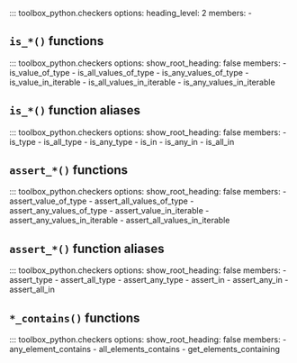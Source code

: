 ::: toolbox_python.checkers
    options:
        heading_level: 2
        members:
            -


## `is_*()` functions

::: toolbox_python.checkers
    options:
        show_root_heading: false
        members:
            - is_value_of_type
            - is_all_values_of_type
            - is_any_values_of_type
            - is_value_in_iterable
            - is_all_values_in_iterable
            - is_any_values_in_iterable


## `is_*()` function aliases

::: toolbox_python.checkers
    options:
        show_root_heading: false
        members:
            - is_type
            - is_all_type
            - is_any_type
            - is_in
            - is_any_in
            - is_all_in


## `assert_*()` functions

::: toolbox_python.checkers
    options:
        show_root_heading: false
        members:
            - assert_value_of_type
            - assert_all_values_of_type
            - assert_any_values_of_type
            - assert_value_in_iterable
            - assert_any_values_in_iterable
            - assert_all_values_in_iterable


## `assert_*()` function aliases

::: toolbox_python.checkers
    options:
        show_root_heading: false
        members:
            - assert_type
            - assert_all_type
            - assert_any_type
            - assert_in
            - assert_any_in
            - assert_all_in


## `*_contains()` functions

::: toolbox_python.checkers
    options:
        show_root_heading: false
        members:
            - any_element_contains
            - all_elements_contains
            - get_elements_containing
